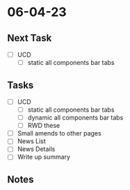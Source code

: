 # 06-04-23

## Next Task
- [ ] UCD
  - [ ] static all components bar tabs

## Tasks
- [ ] UCD
  - [ ] static all components bar tabs
  - [ ] dynamic all components bar tabs
  - [ ] RWD these

- [ ] Small amends to other pages
- [ ] News List
- [ ] News Details
- [ ] Write up summary

## Notes